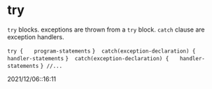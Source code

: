 # try
`try` blocks. exceptions are thrown from a `try` block.
`catch` clause are exception handlers.

`try {`
`	program-statements`
`}	catch(exception-declaration) {`
`	handler-statements`
`} 	catch(exception-declaration) {`
`	handler-statements`
`} //...`


2021/12/06::16:11